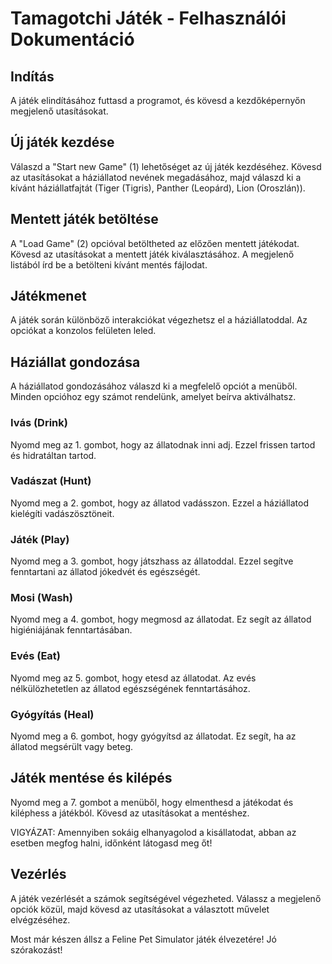 # Tamagotchi Játék - Felhasználói Dokumentáció

## Indítás

A játék elindításához futtasd a programot, és kövesd a kezdőképernyőn megjelenő utasításokat.

## Új játék kezdése

Válaszd a "Start new Game" (1) lehetőséget az új játék kezdéséhez. Kövesd az utasításokat a háziállatod nevének megadásához, majd válaszd ki a kívánt háziállatfajtát (Tiger (Tigris), Panther (Leopárd), Lion (Oroszlán)).

## Mentett játék betöltése

A "Load Game" (2) opcióval betöltheted az előzően mentett játékodat. Kövesd az utasításokat a mentett játék kiválasztásához. A megjelenő listából írd be a betölteni kívánt mentés fájlodat.

## Játékmenet

A játék során különböző interakciókat végezhetsz el a háziállatoddal. Az opciókat a konzolos felületen leled.

## Háziállat gondozása

A háziállatod gondozásához válaszd ki a megfelelő opciót a menüből. Minden opcióhoz egy számot rendelünk, amelyet beírva aktiválhatsz.

### Ivás (Drink)

Nyomd meg az 1. gombot, hogy az állatodnak inni adj. Ezzel frissen tartod és hidratáltan tartod.

### Vadászat (Hunt)

Nyomd meg a 2. gombot, hogy az állatod vadásszon. Ezzel a háziállatod kielégíti vadászösztöneit.

### Játék (Play)

Nyomd meg a 3. gombot, hogy játszhass az állatoddal. Ezzel segítve fenntartani az állatod jókedvét és egészségét.

### Mosi (Wash)

Nyomd meg a 4. gombot, hogy megmosd az állatodat. Ez segít az állatod higiéniájának fenntartásában.

### Evés (Eat)

Nyomd meg az 5. gombot, hogy etesd az állatodat. Az evés nélkülözhetetlen az állatod egészségének fenntartásához.

### Gyógyítás (Heal)

Nyomd meg a 6. gombot, hogy gyógyítsd az állatodat. Ez segít, ha az állatod megsérült vagy beteg.

## Játék mentése és kilépés

Nyomd meg a 7. gombot a menüből, hogy elmenthesd a játékodat és kiléphess a játékból. Kövesd az utasításokat a mentéshez.

VIGYÁZAT: Amennyiben sokáig elhanyagolod a kisállatodat, abban az esetben megfog halni, időnként látogasd meg őt!

## Vezérlés

A játék vezérlését a számok segítségével végezheted. Válassz a megjelenő opciók közül, majd kövesd az utasításokat a választott művelet elvégzéséhez.

Most már készen állsz a Feline Pet Simulator játék élvezetére! Jó szórakozást!
